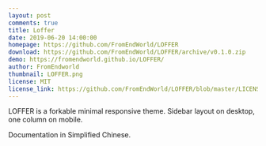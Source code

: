 ```yaml
---
layout: post
comments: true
title: Loffer
date: 2019-06-20 14:00:00
homepage: https://github.com/FromEndWorld/LOFFER
download: https://github.com/FromEndWorld/LOFFER/archive/v0.1.0.zip
demo: https://fromendworld.github.io/LOFFER/
author: FromEndworld
thumbnail: LOFFER.png
license: MIT
license_link: https://github.com/FromEndWorld/LOFFER/blob/master/LICENSE
---
```


LOFFER is a forkable minimal responsive theme. Sidebar layout on desktop, one column on mobile.

Documentation in Simplified Chinese.
